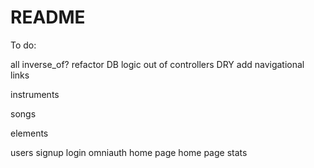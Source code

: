 # README

To do:

all
  inverse_of?
  refactor
    DB logic out of controllers
    DRY
  add navigational links


instruments


songs


elements


users
    signup
    login
    omniauth
    home page
    home page stats
